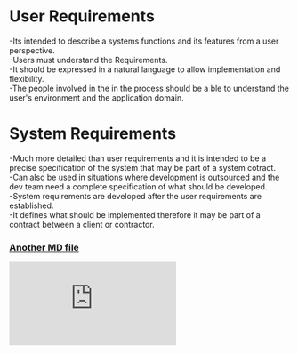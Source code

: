 # User Requirements  
-Its intended to describe a systems functions and its features from a user perspective.  
-Users must understand the Requirements.  
-It should be expressed in a natural language to allow implementation and flexibility.  
-The people  involved in the in the process should be a ble to understand the user's environment and the application domain.

# System Requirements
-Much more detailed than user requirements and it is intended to be a precise specification of the system that may be part of a system cotract.  
-Can also be used in situations where development is outsourced and the dev team need a complete specification of what should be developed.  
-System requirements are developed after the user requirements are established.  
-It defines what should be implemented therefore it may be part of a contract between a client or contractor.  

### [Another MD file](test2/test.md)

![alt text](https://www.autodealer.co.za/Pictures-of-Audi-S3-Sportback-S-Tronic-Photos-2012-S3-Sportback-S-Tronic-Audi-Images-983575-photo-1.html)

<!---{% include adhocandmultipleaddressflow2.png %}---> 